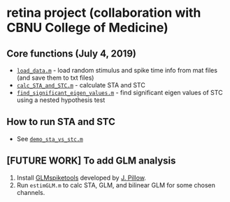 # retina project (collaboration with CBNU College of Medicine)

## Core functions (July 4, 2019)
* [`load_data.m`](load_data.m) - load random stimulus and spike time info from mat files (and save them to txt files)
* [`calc_STA_and_STC.m`](calc_STA_and_STC.m) - calculate STA and STC
* [`find_significant_eigen_values.m`](find_significant_eigen_values.m) - find significant eigen values of STC using a nested hypothesis test

## How to run STA and STC
* See [`demo_sta_vs_stc.m`](demo_sta_vs_stc.m)

## [FUTURE WORK] To add GLM analysis
1. Install [GLMspiketools](https://github.com/ys7yoo/GLMspiketools) developed by [J. Pillow](https://github.com/pillowlab/GLMspiketools).
2. Run `estimGLM.m` to calc STA, GLM, and bilinear GLM for some chosen channels.
